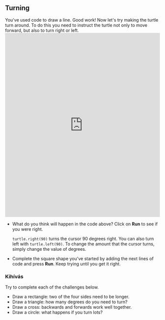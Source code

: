 ## Turning

You've used code to draw a line. Good work! Now let's try making the turtle turn around. To do this you need to instruct the turtle not only to move forward, but also to turn right or left. <iframe src="https://trinket.io/embed/python/88c91b8dfb" width="100%" height="600" frameborder="0" marginwidth="0" marginheight="0" allowfullscreen></iframe> 

- What do you think will happen in the code above? Click on **Run** to see if you were right.
    
    `turtle.right(90)` turns the cursor 90 degrees right. You can also turn left with `turtle.left(90)`. To change the amount that the cursor turns, simply change the value of degrees.

- Complete the square shape you've started by adding the next lines of code and press **Run**. Keep trying until you get it right.

### Kihívás

Try to complete each of the challenges below.

- Draw a rectangle: two of the four sides need to be longer.
- Draw a triangle: how many degrees do you need to turn?
- Draw a cross: backwards and forwards work well together.
- Draw a circle: what happens if you turn lots?